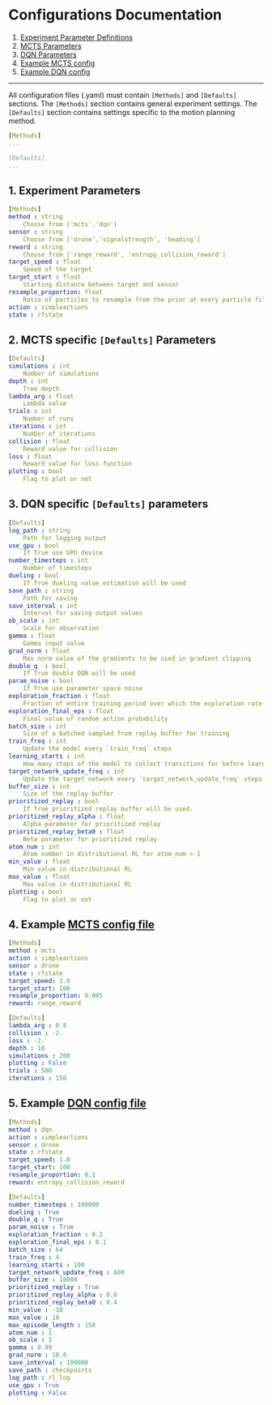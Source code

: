 # Configurations Documentation

1. [Experiment Parameter Definitions](#1-experiment-parameters)
2. [MCTS Parameters](#2-mcts-specific-defaults-parameters)
3. [DQN Parameters](#3-dqn-specific-defaults-parameters)
4. [Example MCTS config](#4-example-mcts-config-file)
5. [Example DQN config](#5-example-dqn-config-file)

___


All configuration files (.yaml) must contain `[Methods]` and `[Defaults]` sections.
The `[Methods]` section contains general experiment settings.
The `[Defaults]` section contains settings specific to the motion planning method.
``` yaml
[Methods]
...

[Defaults]
...
```
## 1. Experiment Parameters
``` yaml
[Methods]
method : string
    Choose from ['mcts','dqn']
sensor : string
    Choose from ['drone','signalstrength', 'heading']
reward : string
    Choose from ['range_reward', 'entropy_collision_reward']
target_speed : float
    Speed of the target
target_start : float
    Starting distance between target and sensor
resample_proportion: float
    Ratio of particles to resample from the prior at every particle filter update
action : simpleactions
state : rfstate
```

## 2. MCTS specific `[Defaults]` Parameters
``` yaml
[Defaults]
simulations : int
    Number of simulations
depth : int
    Tree depth
lambda_arg : float
    Lambda value
trials : int
    Number of runs
iterations : int
    Number of iterations
collision : float
    Reward value for collision
loss : float
    Reward value for loss function
plotting : bool
    Flag to plot or not
```

## 3. DQN specific `[Defaults]` parameters
``` yaml
[Defaults]
log_path : string
    Path for logging output
use_gpu : bool
    If True use GPU device
number_timesteps : int
    Number of timesteps
dueling : bool
    If True dueling value estimation will be used
save_path : string
    Path for saving
save_interval : int
    Interval for saving output values
ob_scale : int
    Scale for observation
gamma : float
    Gamma input value
grad_norm : float
    Max norm value of the gradients to be used in gradient clipping
double_q  : bool
    If True double DQN will be used
param_noise : bool
    If True use parameter space noise
exploration_fraction : float
    Fraction of entire training period over which the exploration rate is annealed
exploration_final_eps : float
    Final value of random action probability
batch_size : int
    Size of a batched sampled from replay buffer for training
train_freq : int
    Update the model every `train_freq` steps
learning_starts : int
    How many steps of the model to collect transitions for before learning starts
target_network_update_freq : int
    Update the target network every `target_network_update_freq` steps
buffer_size : int
    Size of the replay buffer
prioritized_replay : bool
    If True prioritized replay buffer will be used.
prioritized_replay_alpha : float
    Alpha parameter for prioritized replay
prioritized_replay_beta0 : float
    Beta parameter for prioritized replay
atom_num : int
    Atom number in distributional RL for atom_num > 1
min_value : float
    Min value in distributional RL
max_value : float
    Max value in distributional RL
plotting : bool
    Flag to plot or not
```

## 4. Example [MCTS config file](configs/mcts.yaml)
``` yaml
[Methods]
method : mcts
action : simpleactions
sensor : drone
state : rfstate
target_speed: 1.0
target_start: 100
resample_proportion: 0.005
reward: range_reward

[Defaults]
lambda_arg : 0.8
collision : -2.
loss : -2.
depth : 10
simulations : 200
plotting : False
trials : 500
iterations : 150
```

## 5. Example [DQN config file](configs/dqn.yaml)
``` yaml
[Methods]
method : dqn
action : simpleactions
sensor : drone
state : rfstate
target_speed: 1.0
target_start: 100
resample_proportion: 0.1
reward: entropy_collision_reward

[Defaults]
number_timesteps : 100000
dueling : True
double_q : True
param_noise : True
exploration_fraction : 0.2
exploration_final_eps : 0.1
batch_size : 64
train_freq : 4
learning_starts : 100
target_network_update_freq : 600
buffer_size : 10000
prioritized_replay : True
prioritized_replay_alpha : 0.6
prioritized_replay_beta0 : 0.4
min_value : -10
max_value : 10
max_episode_length : 150
atom_num : 1
ob_scale : 1
gamma : 0.99
grad_norm : 10.0
save_interval : 100000
save_path : checkpoints
log_path : rl_log
use_gpu : True
plotting : False
```
